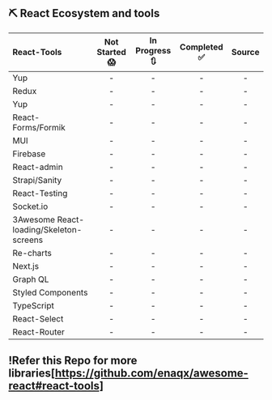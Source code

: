 ## ⛏️ React Ecosystem and tools

| React-Tools                             | Not Started 😱 | In Progress 🔃 | Completed ✅ | Source |
| :-------------------------------------- | :------------: | :------------: | :----------: | :----: |
| Yup                                     |       -        |       -        |      -       |   -    |
| Redux                                   |       -        |       -        |      -       |   -    |
| Yup                                     |       -        |       -        |      -       |   -    |
| React-Forms/Formik                      |       -        |       -        |      -       |   -    |
| MUI                                     |       -        |       -        |      -       |   -    |
| Firebase                                |       -        |       -        |      -       |   -    |
| React-admin                             |       -        |       -        |      -       |   -    |
| Strapi/Sanity                           |       -        |       -        |      -       |   -    |
| React-Testing                           |       -        |       -        |      -       |   -    |
| Socket.io                               |       -        |       -        |      -       |   -    |
| 3Awesome React-loading/Skeleton-screens |       -        |       -        |      -       |   -    |
| Re-charts                               |       -        |       -        |      -       |   -    |
| Next.js                                 |       -        |       -        |      -       |   -    |
| Graph QL                                |       -        |       -        |      -       |   -    |
| Styled Components                       |       -        |       -        |      -       |   -    |
| TypeScript                              |       -        |       -        |      -       |   -    |
| React-Select                            |       -        |       -        |      -       |   -    |
| React-Router                            |       -        |       -        |      -       |   -    |

## !Refer this Repo for more libraries[https://github.com/enaqx/awesome-react#react-tools]
